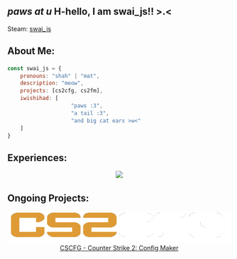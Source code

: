 ## *paws at u* H-hello, I am swai_js!! >.< 

Steam: [swai_js](https://steamcommunity.com/id/swai_js/)

## About Me:
```javascript
const swai_js = {
    pronouns: "shah" | "mat",
    description: "meow",
    projects: [cs2cfg, cs2fm],
    iwishihad: [
                    "paws :3",
                    "a tail :3",
                    "and big cat ears >w<"
    ]
}
```

## Experiences:
<p align="center">
  <a href="#">
    <img src="https://skillicons.dev/icons?i=php,nodejs,js,jquery,dotnet,cs" />
  </a>
</p>

## Ongoing Projects:
<div align=center>
	<img alt="GitHub release (latest by date)" src="https://github.com/drytarius/drytarius/blob/main/logo/cs2cfg_colored.png?raw=true">
	<br>
	<a href="https://cscfg.net/">CSCFG - Counter Strike 2: Config Maker</a>
</div>
